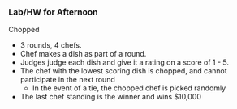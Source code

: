 ### Lab/HW for Afternoon

Chopped

- 3 rounds, 4 chefs.
- Chef makes a dish as part of a round.
- Judges judge each dish and give it a rating on a score of 1 - 5.
- The chef with the lowest scoring dish is chopped, and cannot participate in the next round
    - In the event of a tie, the chopped chef is picked randomly
- The last chef standing is the winner and wins $10,000
